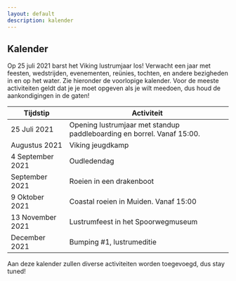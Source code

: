 ```yaml
---
layout: default
description: kalender
---
```


## Kalender

Op 25 juli 2021 barst het Viking lustrumjaar los! Verwacht een jaar met feesten, wedstrijden, evenementen, reünies, tochten, en andere bezigheden in en op het water. Zie hieronder de voorlopige kalender. Voor de meeste activiteiten geldt dat je je moet opgeven als je wilt meedoen, dus houd de aankondigingen in de gaten! 

| Tijdstip | Activiteit |
| --------------- | --------------- | 
| 25 Juli 2021 | Opening lustrumjaar met standup paddleboarding en borrel. Vanaf 15:00. |
| Augustus 2021 | Viking jeugdkamp | 
| 4 September 2021 | Oudledendag |
| September 2021 | Roeien in een drakenboot | 
| 9 Oktober 2021 | Coastal roeien in Muiden. Vanaf 15:00 | 
| 13 November 2021 | Lustrumfeest in het Spoorwegmuseum |
| December 2021 | Bumping #1, lustrumeditie | 

Aan deze kalender zullen diverse activiteiten worden toegevoegd, dus stay tuned!





